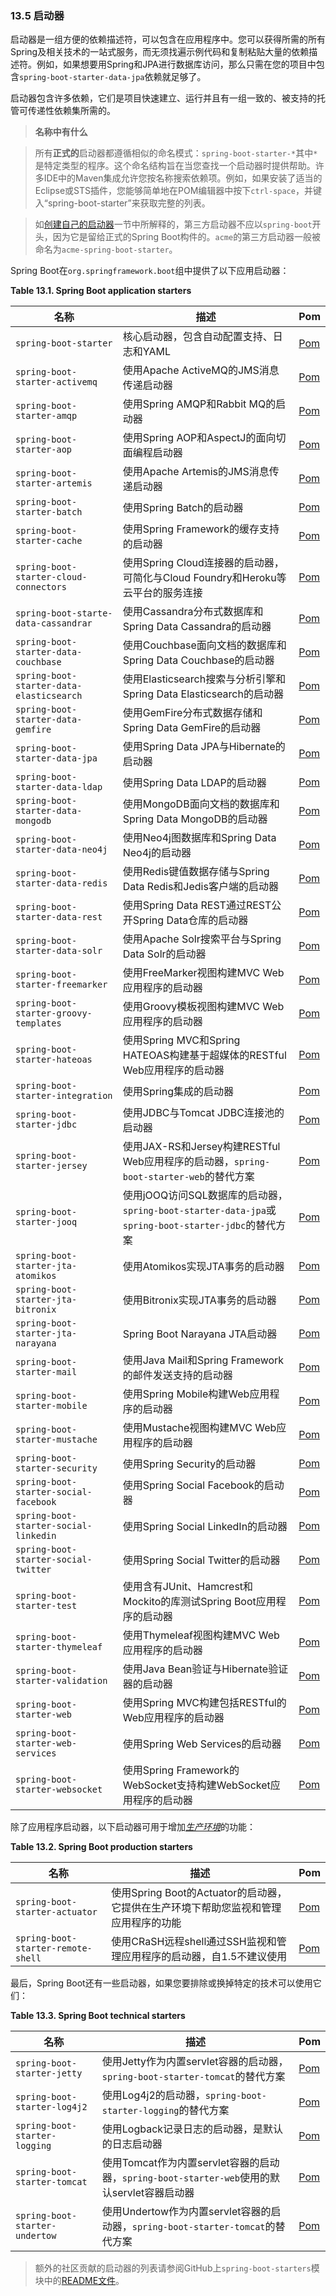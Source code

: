 ### 13.5 启动器

启动器是一组方便的依赖描述符，可以包含在应用程序中。您可以获得所需的所有Spring及相关技术的一站式服务，而无须找遍示例代码和复制粘贴大量的依赖描述符。例如，如果想要用Spring和JPA进行数据库访问，那么只需在您的项目中包含`spring-boot-starter-data-jpa`依赖就足够了。

启动器包含许多依赖，它们是项目快速建立、运行并且有一组一致的、被支持的托管可传递性依赖集所需的。

>**名称中有什么**

>所有**正式的**启动器都遵循相似的命名模式：`spring-boot-starter-*`其中`*`是特定类型的程序。这个命名结构旨在当您查找一个启动器时提供帮助。许多IDE中的Maven集成允许您按名称搜索依赖项。例如，如果安装了适当的Eclipse或STS插件，您能够简单地在POM编辑器中按下`ctrl-space`，并键入“spring-boot-starter”来获取完整的列表。

>如[创建自己的启动器](../IV.Spring_Boot_features/44.4.Creating_your_own_starter.md)一节中所解释的，第三方启动器不应以`spring-boot`开头，因为它是留给正式的Spring Boot构件的。`acme`的第三方启动器一般被命名为`acme-spring-boot-starter`。

Spring Boot在`org.springframework.boot`组中提供了以下应用启动器：

**Table 13.1. Spring Boot application starters**

|**名称**        |**描述**          |**Pom**         |
| -------------- | ---------------- | -------------- |
|`spring-boot-starter`|核心启动器，包含自动配置支持、日志和YAML|[Pom](https://github.com/spring-projects/spring-boot/tree/v1.5.21.RELEASE/spring-boot-starters/spring-boot-starter/pom.xml)|
|`spring-boot-starter-activemq`|使用Apache ActiveMQ的JMS消息传递启动器|[Pom](https://github.com/spring-projects/spring-boot/tree/v1.5.21.RELEASE/spring-boot-starters/spring-boot-starter-activemq/pom.xml)|
|`spring-boot-starter-amqp`|使用Spring AMQP和Rabbit MQ的启动器|[Pom](https://github.com/spring-projects/spring-boot/tree/v1.5.21.RELEASE/spring-boot-starters/spring-boot-starter-amqp/pom.xml)|
|`spring-boot-starter-aop`|使用Spring AOP和AspectJ的面向切面编程启动器|[Pom](https://github.com/spring-projects/spring-boot/tree/v1.5.21.RELEASE/spring-boot-starters/spring-boot-starter-aop/pom.xml)|
|`spring-boot-starter-artemis`|使用Apache Artemis的JMS消息传递启动器|[Pom](https://github.com/spring-projects/spring-boot/tree/v1.5.21.RELEASE/spring-boot-starters/spring-boot-starter-artemis/pom.xml)|
|`spring-boot-starter-batch`|使用Spring Batch的启动器|[Pom](https://github.com/spring-projects/spring-boot/tree/v1.5.21.RELEASE/spring-boot-starters/spring-boot-starter-batch/pom.xml)|
|`spring-boot-starter-cache`|使用Spring Framework的缓存支持的启动器|[Pom](https://github.com/spring-projects/spring-boot/tree/v1.5.21.RELEASE/spring-boot-starters/spring-boot-starter-cache/pom.xml)|
|`spring-boot-starter-cloud-connectors`|使用Spring Cloud连接器的启动器，可简化与Cloud Foundry和Heroku等云平台的服务连接|[Pom](https://github.com/spring-projects/spring-boot/tree/v1.5.21.RELEASE/spring-boot-starters/spring-boot-starter-cloud-connectors/pom.xml)|
|`spring-boot-starte-data-cassandrar`|使用Cassandra分布式数据库和Spring Data Cassandra的启动器|[Pom](https://github.com/spring-projects/spring-boot/tree/v1.5.21.RELEASE/spring-boot-starters/spring-boot-starter-data-cassandra/pom.xml)|
|`spring-boot-starter-data-couchbase`|使用Couchbase面向文档的数据库和Spring Data Couchbase的启动器|[Pom](https://github.com/spring-projects/spring-boot/tree/v1.5.21.RELEASE/spring-boot-starters/spring-boot-starter-data-couchbase/pom.xml)|
|`spring-boot-starter-data-elasticsearch`|使用Elasticsearch搜索与分析引擎和Spring Data Elasticsearch的启动器|[Pom](https://github.com/spring-projects/spring-boot/tree/v1.5.21.RELEASE/spring-boot-starters/spring-boot-starter-data-elasticsearch/pom.xml)|
|`spring-boot-starter-data-gemfire`|使用GemFire分布式数据存储和Spring Data GemFire的启动器|[Pom](https://github.com/spring-projects/spring-boot/tree/v1.5.21.RELEASE/spring-boot-starters/spring-boot-starter-data-gemfire/pom.xml)|
|`spring-boot-starter-data-jpa`|使用Spring Data JPA与Hibernate的启动器|[Pom](https://github.com/spring-projects/spring-boot/tree/v1.5.21.RELEASE/spring-boot-starters/spring-boot-starter-data-jpa/pom.xml)|
|`spring-boot-starter-data-ldap`|使用Spring Data LDAP的启动器|[Pom](https://github.com/spring-projects/spring-boot/tree/v1.5.21.RELEASE/spring-boot-starters/spring-boot-starter-data-ldap/pom.xml)|
|`spring-boot-starter-data-mongodb`|使用MongoDB面向文档的数据库和Spring Data MongoDB的启动器|[Pom](https://github.com/spring-projects/spring-boot/tree/v1.5.21.RELEASE/spring-boot-starters/spring-boot-starter-data-mongodb/pom.xml)|
|`spring-boot-starter-data-neo4j`|使用Neo4j图数据库和Spring Data Neo4j的启动器|[Pom](https://github.com/spring-projects/spring-boot/tree/v1.5.21.RELEASE/spring-boot-starters/spring-boot-starter-data-neo4j/pom.xml)|
|`spring-boot-starter-data-redis`|使用Redis键值数据存储与Spring Data Redis和Jedis客户端的启动器|[Pom](https://github.com/spring-projects/spring-boot/tree/v1.5.21.RELEASE/spring-boot-starters/spring-boot-starter-data-redis/pom.xml)|
|`spring-boot-starter-data-rest`|使用Spring Data REST通过REST公开Spring Data仓库的启动器|[Pom](https://github.com/spring-projects/spring-boot/tree/v1.5.21.RELEASE/spring-boot-starters/spring-boot-starter-data-rest/pom.xml)|
|`spring-boot-starter-data-solr`|使用Apache Solr搜索平台与Spring Data Solr的启动器|[Pom](https://github.com/spring-projects/spring-boot/tree/v1.5.21.RELEASE/spring-boot-starters/spring-boot-starter-data-solr/pom.xml)|
|`spring-boot-starter-freemarker`|使用FreeMarker视图构建MVC Web应用程序的启动器|[Pom](https://github.com/spring-projects/spring-boot/tree/v1.5.21.RELEASE/spring-boot-starters/spring-boot-starter-freemarker/pom.xml)|
|`spring-boot-starter-groovy-templates`|使用Groovy模板视图构建MVC Web应用程序的启动器|[Pom](https://github.com/spring-projects/spring-boot/tree/v1.5.21.RELEASE/spring-boot-starters/spring-boot-starter-groovy-templates/pom.xml)|
|`spring-boot-starter-hateoas`|使用Spring MVC和Spring HATEOAS构建基于超媒体的RESTful Web应用程序的启动器|[Pom](https://github.com/spring-projects/spring-boot/tree/v1.5.21.RELEASE/spring-boot-starters/spring-boot-starter-hateoas/pom.xml)|
|`spring-boot-starter-integration`|使用Spring集成的启动器|[Pom](https://github.com/spring-projects/spring-boot/tree/v1.5.21.RELEASE/spring-boot-starters/spring-boot-starter-integration/pom.xml)|
|`spring-boot-starter-jdbc`|使用JDBC与Tomcat JDBC连接池的启动器|[Pom](https://github.com/spring-projects/spring-boot/tree/v1.5.21.RELEASE/spring-boot-starters/spring-boot-starter-jdbc/pom.xml)|
|`spring-boot-starter-jersey`|使用JAX-RS和Jersey构建RESTful Web应用程序的启动器，`spring-boot-starter-web`的替代方案|[Pom](https://github.com/spring-projects/spring-boot/tree/v1.5.21.RELEASE/spring-boot-starters/spring-boot-starter-jersey/pom.xml)|
|`spring-boot-starter-jooq`|使用jOOQ访问SQL数据库的启动器，`spring-boot-starter-data-jpa`或`spring-boot-starter-jdbc`的替代方案|[Pom](https://github.com/spring-projects/spring-boot/tree/v1.5.21.RELEASE/spring-boot-starters/spring-boot-starter-jooq/pom.xml)|
|`spring-boot-starter-jta-atomikos`|使用Atomikos实现JTA事务的启动器|[Pom](https://github.com/spring-projects/spring-boot/tree/v1.5.21.RELEASE/spring-boot-starters/spring-boot-starter-jta-atomikos/pom.xml)|
|`spring-boot-starter-jta-bitronix`|使用Bitronix实现JTA事务的启动器|[Pom](https://github.com/spring-projects/spring-boot/tree/v1.5.21.RELEASE/spring-boot-starters/spring-boot-starter-jta-bitronix/pom.xml)|
|`spring-boot-starter-jta-narayana`|Spring Boot Narayana JTA启动器|[Pom](https://github.com/spring-projects/spring-boot/tree/v1.5.21.RELEASE/spring-boot-starters/spring-boot-starter-jta-narayana/pom.xml)|
|`spring-boot-starter-mail`|使用Java Mail和Spring Framework的邮件发送支持的启动器|[Pom](https://github.com/spring-projects/spring-boot/tree/v1.5.21.RELEASE/spring-boot-starters/spring-boot-starter-mail/pom.xml)|
|`spring-boot-starter-mobile`|使用Spring Mobile构建Web应用程序的启动器|[Pom](https://github.com/spring-projects/spring-boot/tree/v1.5.21.RELEASE/spring-boot-starters/spring-boot-starter-mobile/pom.xml)|
|`spring-boot-starter-mustache`|使用Mustache视图构建MVC Web应用程序的启动器|[Pom](https://github.com/spring-projects/spring-boot/tree/v1.5.21.RELEASE/spring-boot-starters/spring-boot-starter-mustache/pom.xml)|
|`spring-boot-starter-security`|使用Spring Security的启动器|[Pom](https://github.com/spring-projects/spring-boot/tree/v1.5.21.RELEASE/spring-boot-starters/spring-boot-starter-security/pom.xml)|
|`spring-boot-starter-social-facebook`|使用Spring Social Facebook的启动器|[Pom](https://github.com/spring-projects/spring-boot/tree/v1.5.21.RELEASE/spring-boot-starters/spring-boot-starter-social-facebook/pom.xml)|
|`spring-boot-starter-social-linkedin`|使用Spring Social LinkedIn的启动器|[Pom](https://github.com/spring-projects/spring-boot/tree/v1.5.21.RELEASE/spring-boot-starters/spring-boot-starter-social-linkedin/pom.xml)|
|`spring-boot-starter-social-twitter`|使用Spring Social Twitter的启动器|[Pom](https://github.com/spring-projects/spring-boot/tree/v1.5.21.RELEASE/spring-boot-starters/spring-boot-starter-social-twitter/pom.xml)|
|`spring-boot-starter-test`|使用含有JUnit、Hamcrest和Mockito的库测试Spring Boot应用程序的启动器|[Pom](https://github.com/spring-projects/spring-boot/tree/v1.5.21.RELEASE/spring-boot-starters/spring-boot-starter-test/pom.xml)|
|`spring-boot-starter-thymeleaf`|使用Thymeleaf视图构建MVC Web应用程序的启动器|[Pom](https://github.com/spring-projects/spring-boot/tree/v1.5.21.RELEASE/spring-boot-starters/spring-boot-starter-thymeleaf/pom.xml)|
|`spring-boot-starter-validation`|使用Java Bean验证与Hibernate验证器的启动器|[Pom](https://github.com/spring-projects/spring-boot/tree/v1.5.21.RELEASE/spring-boot-starters/spring-boot-starter-validation/pom.xml)|
|`spring-boot-starter-web`|使用Spring MVC构建包括RESTful的Web应用程序的启动器|[Pom](https://github.com/spring-projects/spring-boot/tree/v1.5.21.RELEASE/spring-boot-starters/spring-boot-starter-web/pom.xml)|
|`spring-boot-starter-web-services`|使用Spring Web Services的启动器|[Pom](https://github.com/spring-projects/spring-boot/tree/v1.5.21.RELEASE/spring-boot-starters/spring-boot-starter-web-services/pom.xml)|
|`spring-boot-starter-websocket`|使用Spring Framework的WebSocket支持构建WebSocket应用程序的启动器|[Pom](https://github.com/spring-projects/spring-boot/tree/v1.5.21.RELEASE/spring-boot-starters/spring-boot-starter-websocket/pom.xml)|

除了应用程序启动器，以下启动器可用于增加[*生产环境*](../V.Spring_Boot_Actuator_Production-ready_features/README.md)的功能：

**Table 13.2. Spring Boot production starters**

|**名称**        |**描述**          |**Pom**         |
| -------------- | ---------------- | -------------- |
|`spring-boot-starter-actuator`|使用Spring Boot的Actuator的启动器，它提供在生产环境下帮助您监视和管理应用程序的功能|[Pom](https://github.com/spring-projects/spring-boot/tree/v1.5.21.RELEASE/spring-boot-starters/spring-boot-starter-actuator/pom.xml)|
|`spring-boot-starter-remote-shell`|使用CRaSH远程shell通过SSH监视和管理应用程序的启动器，自1.5不建议使用|[Pom](https://github.com/spring-projects/spring-boot/tree/v1.5.21.RELEASE/spring-boot-starters/spring-boot-starter-remote-shell/pom.xml)|

最后，Spring Boot还有一些启动器，如果您要排除或换掉特定的技术可以使用它们：

**Table 13.3. Spring Boot technical starters**

|**名称**        |**描述**          |**Pom**         |
| -------------- | ---------------- | -------------- |
|`spring-boot-starter-jetty`|使用Jetty作为内置servlet容器的启动器，`spring-boot-starter-tomcat`的替代方案|[Pom](https://github.com/spring-projects/spring-boot/tree/v1.5.21.RELEASE/spring-boot-starters/spring-boot-starter-jetty/pom.xml)|
|`spring-boot-starter-log4j2`|使用Log4j2的启动器，`spring-boot-starter-logging`的替代方案|[Pom](https://github.com/spring-projects/spring-boot/tree/v1.5.21.RELEASE/spring-boot-starters/spring-boot-starter-log4j2/pom.xml)|
|`spring-boot-starter-logging`|使用Logback记录日志的启动器，是默认的日志启动器|[Pom](https://github.com/spring-projects/spring-boot/tree/v1.5.21.RELEASE/spring-boot-starters/spring-boot-starter-logging/pom.xml)|
|`spring-boot-starter-tomcat`|使用Tomcat作为内置servlet容器的启动器，`spring-boot-starter-web`使用的默认servlet容器启动器|[Pom](https://github.com/spring-projects/spring-boot/tree/v1.5.21.RELEASE/spring-boot-starters/spring-boot-starter-tomcat/pom.xml)|
|`spring-boot-starter-undertow`|使用Undertow作为内置servlet容器的启动器，`spring-boot-starter-tomcat`的替代方案|[Pom](https://github.com/spring-projects/spring-boot/tree/v1.5.21.RELEASE/spring-boot-starters/spring-boot-starter-undertow/pom.xml)|

>额外的社区贡献的启动器的列表请参阅GitHub上`spring-boot-starters`模块中的[README文件](https://github.com/spring-projects/spring-boot/blob/master/spring-boot-project/spring-boot-starters/README.adoc)。
